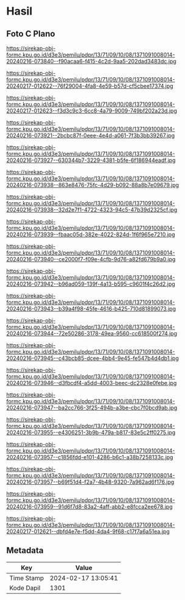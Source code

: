 # Hasil

## Foto C Plano

https://sirekap-obj-formc.kpu.go.id/d3e3/pemilu/pdpr/13/71/09/10/08/1371091008014-20240216-073840--f90acaa6-f415-4c2d-9aa5-202dad3483dc.jpg

https://sirekap-obj-formc.kpu.go.id/d3e3/pemilu/pdpr/13/71/09/10/08/1371091008014-20240217-012622--76f29004-4fa8-4e59-b57d-cf5cbee17374.jpg

https://sirekap-obj-formc.kpu.go.id/d3e3/pemilu/pdpr/13/71/09/10/08/1371091008014-20240217-012623--f3d3c9c3-6cc8-4a79-9009-749bf202a23d.jpg

https://sirekap-obj-formc.kpu.go.id/d3e3/pemilu/pdpr/13/71/09/10/08/1371091008014-20240216-073921--2bcbc87f-0eee-4e4d-a061-7f3b3bb39267.jpg

https://sirekap-obj-formc.kpu.go.id/d3e3/pemilu/pdpr/13/71/09/10/08/1371091008014-20240216-073927--630344b7-3229-4381-b5fe-6f186944eadf.jpg

https://sirekap-obj-formc.kpu.go.id/d3e3/pemilu/pdpr/13/71/09/10/08/1371091008014-20240216-073938--863e8476-75fc-4d29-b092-88a8b7e09679.jpg

https://sirekap-obj-formc.kpu.go.id/d3e3/pemilu/pdpr/13/71/09/10/08/1371091008014-20240216-073938--32d2e7f1-4722-4323-94c5-47b39d2325cf.jpg

https://sirekap-obj-formc.kpu.go.id/d3e3/pemilu/pdpr/13/71/09/10/08/1371091008014-20240216-073939--fbaac05d-382e-4022-824d-1f6f965e7210.jpg

https://sirekap-obj-formc.kpu.go.id/d3e3/pemilu/pdpr/13/71/09/10/08/1371091008014-20240216-073940--ce2000f7-f09e-4cfb-9d76-a82fd679b9a0.jpg

https://sirekap-obj-formc.kpu.go.id/d3e3/pemilu/pdpr/13/71/09/10/08/1371091008014-20240216-073942--b96ad059-139f-4a13-b595-c9601f4c26d2.jpg

https://sirekap-obj-formc.kpu.go.id/d3e3/pemilu/pdpr/13/71/09/10/08/1371091008014-20240216-073943--b39a4f98-45fe-4616-b425-710d81899073.jpg

https://sirekap-obj-formc.kpu.go.id/d3e3/pemilu/pdpr/13/71/09/10/08/1371091008014-20240216-073944--72e50286-3178-49ea-9560-cc618500f274.jpg

https://sirekap-obj-formc.kpu.go.id/d3e3/pemilu/pdpr/13/71/09/10/08/1371091008014-20240216-073945--c43bcb85-dcee-4bb4-9e45-fe547b4d4db1.jpg

https://sirekap-obj-formc.kpu.go.id/d3e3/pemilu/pdpr/13/71/09/10/08/1371091008014-20240216-073946--d3fbcdf4-a5dd-4003-beec-dc2328e0febe.jpg

https://sirekap-obj-formc.kpu.go.id/d3e3/pemilu/pdpr/13/71/09/10/08/1371091008014-20240216-073947--ba2cc766-3f25-494b-a3be-cbc7f0bcd9ab.jpg

https://sirekap-obj-formc.kpu.go.id/d3e3/pemilu/pdpr/13/71/09/10/08/1371091008014-20240216-073955--e4306251-3b9b-479a-b817-83e5c2ff0275.jpg

https://sirekap-obj-formc.kpu.go.id/d3e3/pemilu/pdpr/13/71/09/10/08/1371091008014-20240216-073957--c1856fdd-e101-4286-b6c1-a38b7258133c.jpg

https://sirekap-obj-formc.kpu.go.id/d3e3/pemilu/pdpr/13/71/09/10/08/1371091008014-20240216-073957--b69f51d4-f2a7-4b48-9320-7a962ad6f176.jpg

https://sirekap-obj-formc.kpu.go.id/d3e3/pemilu/pdpr/13/71/09/10/08/1371091008014-20240216-073959--91d6f7d8-83a2-4aff-abb2-e8fcca2ee678.jpg

https://sirekap-obj-formc.kpu.go.id/d3e3/pemilu/pdpr/13/71/09/10/08/1371091008014-20240217-012621--dbfd4e7e-f5dd-4da4-9f68-c17f7a6a51ea.jpg


## Metadata

| Key        | Value               |
| ---------- | ------------------- |
| Time Stamp | 2024-02-17 13:05:41 |
| Kode Dapil | 1301                |



